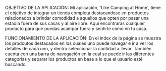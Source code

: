 OBJETIVO DE LA APLICACIÓN: 
Mi aplicación, 'Like Camping at Home', tiene el objetivo de integrar un tienda completa destacandose en productos relacionados a brindar comodidad a aquellos que opten por pasar una estadia fuera de sus casas y al aire libre. 
Aquí encontraras cualquier producto para que puedas acampar fuera y sentirte como en tu casa. 

FUNCIONAMIENTO DE LA APLICACIÓN:
En el index de la página se muestra los prodcutos destacados en los cuales uno puede navegar e ir a ver los detalles de cada uno, y dentro seleccionar la cantidad a llevar. También cuenta con una barra de navegación en la cual 
se puede ir las diferentes categorías y separar los productos en base a lo que el usuario esté buscando. 